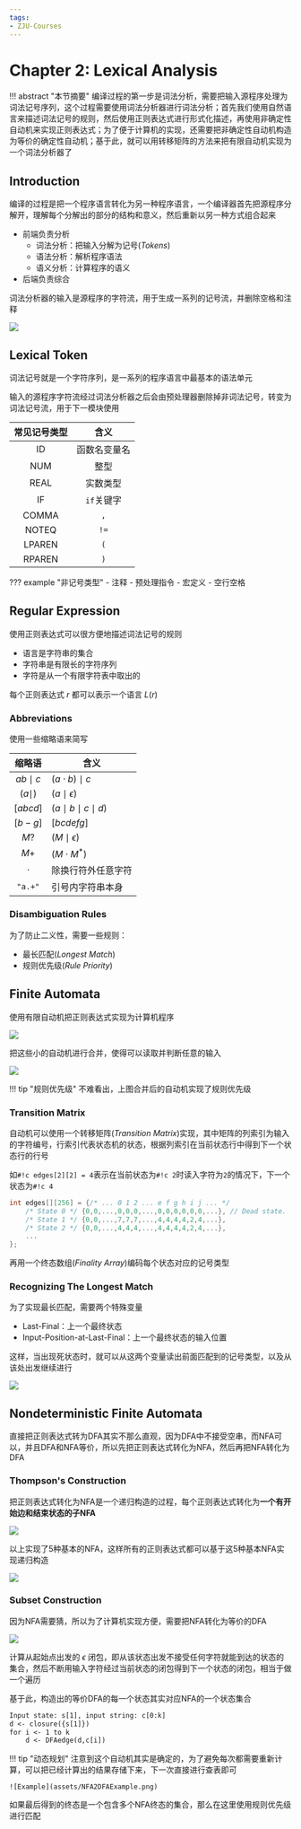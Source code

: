 ```yaml
---
tags:
- ZJU-Courses
---
```


# Chapter 2: Lexical Analysis

!!! abstract "本节摘要"
    编译过程的第一步是词法分析，需要把输入源程序处理为词法记号序列，这个过程需要使用词法分析器进行词法分析；首先我们使用自然语言来描述词法记号的规则，然后使用正则表达式进行形式化描述，再使用非确定性自动机来实现正则表达式；为了便于计算机的实现，还需要把非确定性自动机构造为等价的确定性自动机；基于此，就可以用转移矩阵的方法来把有限自动机实现为一个词法分析器了

## Introduction

编译的过程是把一个程序语言转化为另一种程序语言，一个编译器首先把源程序分解开，理解每个分解出的部分的结构和意义，然后重新以另一种方式组合起来

- 前端负责分析
    - 词法分析：把输入分解为记号(*Tokens*)
    - 语法分析：解析程序语法
    - 语义分析：计算程序的语义
- 后端负责综合

词法分析器的输入是源程序的字符流，用于生成一系列的记号流，并删除空格和注释

![](assets/LexicalAnalysisExample.png)

## Lexical Token

词法记号就是一个字符序列，是一系列的程序语言中最基本的语法单元

输入的源程序字符流经过词法分析器之后会由预处理器删除掉非词法记号，转变为词法记号流，用于下一模块使用

| 常见记号类型 |   含义    |
| :----: | :-----: |
|   ID   | 函数名变量名  |
|  NUM   |   整型    |
|  REAL  |  实数类型   |
|   IF   | `if`关键字 |
| COMMA  |   `,`   |
| NOTEQ  |  `!=`   |
| LPAREN |   `(`   |
| RPAREN |   `)`   |

??? example "非记号类型"
    - 注释
    - 预处理指令
    - 宏定义
    - 空行空格

## Regular Expression

使用正则表达式可以很方便地描述词法记号的规则

- 语言是字符串的集合
- 字符串是有限长的字符序列
- 字符是从一个有限字符表中取出的

每个正则表达式 $r$ 都可以表示一个语言 $L(r)$

### Abbreviations

使用一些缩略语来简写

|    缩略语     | 含义                      |
| :--------: | ----------------------- |
| $ab\mid c$ | $(a\cdot b)\mid c$      |
| $(a\mid)$  | $(a\mid\epsilon)$       |
|  $[abcd]$  | $(a\mid b\mid c\mid d)$ |
|  $[b-g]$   | $[bcdefg]$              |
|    $M?$    | $(M\mid\epsilon)$       |
|    $M+$    | $(M\cdot M^*)$          |
|  $\cdot$   | 除换行符外任意字符               |
|  `"a.+"`   | 引号内字符串本身                |

### Disambiguation Rules

为了防止二义性，需要一些规则：

- 最长匹配(*Longest Match*)
- 规则优先级(*Rule Priority*)

## Finite Automata

使用有限自动机把正则表达式实现为计算机程序

![](assets/FiniteAutomataExamples.png)

把这些小的自动机进行合并，使得可以读取并判断任意的输入

![](assets/BigFiniteAutomata.png)

!!! tip "规则优先级"
    不难看出，上图合并后的自动机实现了规则优先级

### Transition Matrix

自动机可以使用一个转移矩阵(*Transition Matrix*)实现，其中矩阵的列索引为输入的字符编号，行索引代表状态机的状态，根据列索引在当前状态行中得到下一个状态行的行号

如`#!c edges[2][2] = 4`表示在当前状态为`#!c 2`时读入字符为`2`的情况下，下一个状态为`#!c 4`

```c title="Transition Matrix"
int edges[][256] = {/* ... 0 1 2 ... e f g h i j ... */
    /* State 0 */ {0,0,...,0,0,0,...,0,0,0,0,0,0,...}, // Dead state.
    /* State 1 */ {0,0,...,7,7,7,...,4,4,4,4,2,4,...},
    /* State 2 */ {0,0,...,4,4,4,...,4,4,4,4,2,4,...},
    ...
};
```

再用一个终态数组(*Finality Array*)编码每个状态对应的记号类型

### Recognizing The Longest Match

为了实现最长匹配，需要两个特殊变量

- Last-Final：上一个最终状态
- Input-Position-at-Last-Final：上一个最终状态的输入位置

这样，当出现死状态时，就可以从这两个变量读出前面匹配到的记号类型，以及从该处出发继续进行

![](assets/ParsingPhases.png)

## Nondeterministic Finite Automata

直接把正则表达式转为DFA其实不那么直观，因为DFA中不接受空串，而NFA可以，并且DFA和NFA等价，所以先把正则表达式转化为NFA，然后再把NFA转化为DFA

### Thompson's Construction

把正则表达式转化为NFA是一个递归构造的过程，每个正则表达式转化为**一个有开始边和结束状态的子NFA**

![](assets/RE2NFA.png)

以上实现了5种基本的NFA，这样所有的正则表达式都可以基于这5种基本NFA实现递归构造

![](assets/NFAConstruction.png)

### Subset Construction

因为NFA需要猜，所以为了计算机实现方便，需要把NFA转化为等价的DFA

![](assets/NFA2DFA.png)

计算从起始点出发的 $\epsilon$ 闭包，即从该状态出发不接受任何字符就能到达的状态的集合，然后不断用输入字符经过当前状态的闭包得到下一个状态的闭包，相当于做一个遍历

基于此，构造出的等价DFA的每一个状态其实对应NFA的一个状态集合

```txt
Input state: s[1], input string: c[0:k]
d <- closure({s[1]})
for i <- 1 to k
    d <- DFAedge(d,c[i])
```

!!! tip "动态规划"
    注意到这个自动机其实是确定的，为了避免每次都需要重新计算，可以把已经计算出的结果存储下来，下一次直接进行查表即可

    ![Example](assets/NFA2DFAExample.png)

如果最后得到的终态是一个包含多个NFA终态的集合，那么在这里使用规则优先级进行匹配
